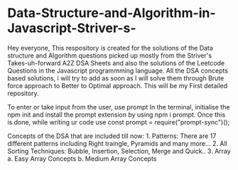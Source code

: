 # Data-Structure-and-Algorithm-in-Javascript-Striver-s-
Hey everyone,
    This respository is created for the solutions of the Data structure and Algorithm questions picked up mostly from the Striver's Takes-uh-forward A2Z DSA Sheets and also the solutions of the Leetcode Questions in the Javascript programmming language. All the DSA concepts based solutions, i will try to add as soon as I will solve them through Brute force approach to Better to Optimal approach. This will be my First detailed repository. 

To enter or take input from the user, use prompt
    In the terminal, initialise the npm init and install the prompt extension by using npm i prompt.
    Once this is done, while writing ur code use 
        const prompt = require("prompt-sync")();

Concepts of the DSA that are included till now:
        1. Patterns: There are 17 different patterns including Right traingle, Pyramids and many more...
        2. All Sorting Techniques: Bubble, Insertion, Selection, Merge and Quick..
        3. Array
            a. Easy Array Concepts
            b. Medium Array Concepts
